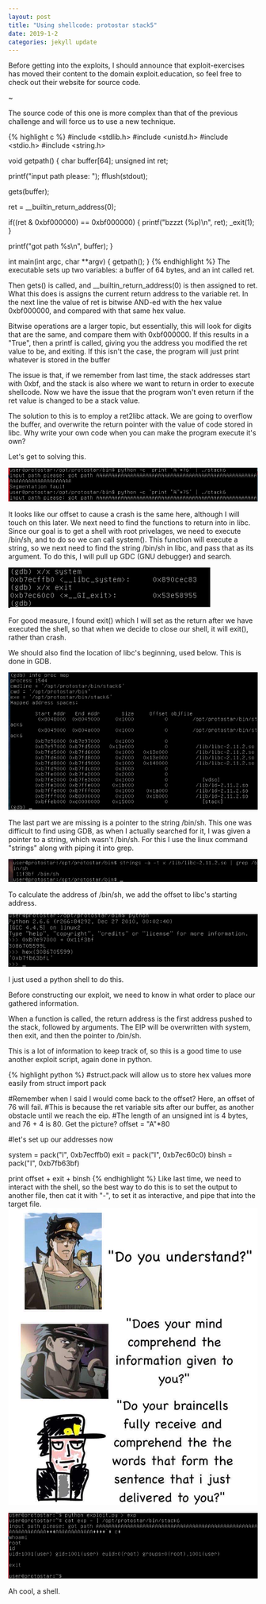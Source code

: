 ```yaml
---
layout: post
title: "Using shellcode: protostar stack5"
date: 2019-1-2
categories: jekyll update
---
```


Before getting into the exploits, I should announce that exploit-exercises has moved their content to the domain exploit.education, so feel free to check out their website for source code.

~

The source code of this one is more complex than that of the previous challenge and will force us to use a new technique.

{% highlight c %}
#include <stdlib.h>
#include <unistd.h>
#include <stdio.h>
#include <string.h>

void getpath()
{
  char buffer[64];
  unsigned int ret;

  printf("input path please: "); fflush(stdout);

  gets(buffer);

  ret = __builtin_return_address(0);

  if((ret & 0xbf000000) == 0xbf000000) {
    printf("bzzzt (%p)\n", ret);
    _exit(1);
  }

  printf("got path %s\n", buffer);
}

int main(int argc, char **argv)
{
  getpath();
}
{% endhighlight %}
The executable sets up two variables: a buffer of 64 bytes, and an int called ret.

Then gets() is called, and __builtin_return_address(0) is then assigned to ret. What this does is assigns the current return address to the variable ret.
In the next line the value of ret is bitwise AND-ed with the hex value 0xbf000000, and compared with that same hex value. 

Bitwise operations are a larger topic, but essentially, this will look for digits that are the same, and compare them with 0xbf000000. If this results in a "True", then a printf is called, giving you the address you modified the ret value to be, and exiting. If this isn't the case, the program will just print whatever is stored in the buffer

The issue is that, if we remember from last time, the stack addresses start with 0xbf, and the stack is also where we want to return in order to execute shellcode. Now we have the issue that the program won't even return if the ret value is changed to be a stack value. 

The solution to this is to employ a ret2libc attack. We are going to overflow the buffer, and overwrite the return pointer with the value of code stored in libc. Why write your own code when you can make the program execute it's own?

Let's get to solving this. 

![stack6-1](/assets/stack6-1.jpg)

It looks like our offset to cause a crash is the same here, although I will touch on this later. We next need to find the functions to return into in libc. Since our goal is to get a shell with root privelages, we need to execute /bin/sh, and to do so we can call system(). 
This function will execute a string, so we next need to find the string /bin/sh in libc, and pass that as its argument. To do this, I will pull up GDC (GNU debugger) and search.

![stack6-2](/assets/stack6-2.jpg)

For good measure, I found exit() which I will set as the return after we have executed the shell, so that when we decide to close our shell, it will exit(), rather than crash.

We should also find the location of libc's beginning, used below. This is done in GDB.

![stack6-3](/assets/stack6-3.jpg)

The last part we are missing is a pointer to the string /bin/sh. This one was difficult to find using GDB, as when I actually searched for it, I was given a pointer to a string, which wasn't /bin/sh. For this I use the linux command "strings" along with piping it into grep.

![stack6-4](/assets/stack6-4.jpg)

To calculate the address of /bin/sh, we add the offset to libc's starting address.

![stack6-5](/assets/stack6-5.jpg)

I just used a python shell to do this. 

Before constructing our exploit, we need to know in what order to place our gathered information.

When a function is called, the return address is the first address pushed to the stack, followed by arguments.
The EIP will be overwritten with system, then exit, and then the pointer to /bin/sh.

This is a lot of information to keep track of, so this is a good time to use another exploit script, again done in python.

{% highlight python %}
#struct.pack will allow us to store hex values more easily
from struct import pack

#Remember when I said I would come back to the offset? Here, an offset of 76 will fail.
#This is because the ret variable sits after our buffer, as another obstacle until we reach the eip.
#The length of an unsigned int is 4 bytes, and 76 + 4 is 80. Get the picture?
offset = "A"*80

#let's set up our addresses now

system = pack("I", 0xb7ecffb0)
exit = pack("I", 0xb7ec60c0)
binsh = pack("I", 0xb7fb63bf)

print offset + exit + binsh
{% endhighlight %}
Like last time, we need to interact with the shell, so the best way to do this is to set the output to another file, then cat it with "-", to set it as interactive, and pipe that into the target file. 
![understand](/assets/understand.jpg)

![stack6-6](/assets/stack6-6.jpg)

Ah cool, a shell. 